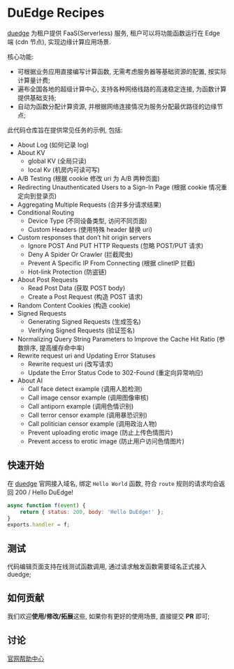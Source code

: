 # DuEdge Recipes

[duedge](https://duedge.baidu.com/) 为租户提供 FaaS(Serverless) 服务, 租户可以将功能函数运行在 Edge 端 (cdn 节点), 实现边缘计算应用场景.

核心功能:

- 可根据业务应用直接编写计算函数, 无需考虑服务器等基础资源的配置, 按实际计算量计费;
- 遍布全国各地的超级计算中心, 支持各种网络线路的高速稳定连接, 为函数计算提供基础支持;
- 自动为函数分配计算资源, 并根据网络连接情况为服务分配最优路径的边缘节点;


此代码仓库旨在提供常见任务的示例, 包括:

- About Log (如何记录 log)
- About KV
  - global KV (全局只读)
  - local Kv (机房内可读可写)
- A/B Testing (根据 cookie 修改 uri 为 A/B 两种页面)
- Redirecting Unauthenticated Users to a Sign-In Page (根据 cookie 情况重定向到登录页)
- Aggregating Multiple Requests (合并多分请求结果)
- Conditional Routing
  - Device Type (不同设备类型, 访问不同页面)
  - Custom Headers (使用特殊 header 替换 uri)
- Custom responses that don’t hit origin servers
  - Ignore POST And PUT HTTP Requests (忽略 POST/PUT 请求)
  - Deny A Spider Or Crawler (拦截爬虫)
  - Prevent A Specific IP From Connecting (根据 clinetIP 拦截)
  - Hot-link Protection (防盗链)
- About Post Requests
  - Read Post Data (获取 POST body)
  - Create a Post Request (构造 POST 请求)
- Random Content Cookies (构造 cookie)
- Signed Requests
  - Generating Signed Requests (生成签名)
  - Verifying Signed Requests (验证签名)
- Normalizing Query String Parameters to Improve the Cache Hit Ratio (参数排序, 提高缓存命中率)
- Rewrite request uri and Updating Error Statuses
  - Rewrite request uri (改写请求)
  - Update the Error Status Code to 302-Found (重定向异常响应)
- About AI
  - Call face detect example (调用人脸检测)
  - Call image censor example (调用图像审核)
  - Call antiporn example (调用色情识别)
  - Call terror censor example (调用暴恐识别)
  - Call politician censor example (调用政治人物)
  - Prevent uploading erotic image (防止上传色情图片)
  - Prevent access to erotic image (防止用户访问色情图片)


## 快速开始

在 [duedge](https://duedge.baidu.com) 官网接入域名, 绑定 `Hello World` 函数, 符合 `route` 规则的请求均会返回 200 / Hello DuEdge!

```js
async function f(event) {
    return { status: 200, body: 'Hello DuEdge!' };
}
exports.handler = f;
```

## 测试

代码编辑页面支持在线测试函数调用, 通过请求触发函数需要域名正式接入 duedge;


## 如何贡献

我们欢迎**使用/修改/拓展**这些, 如果你有更好的使用场景, 直接提交 **PR** 即可;


## 讨论

[官网帮助中心](https://duedge.baidu.com/help/#/)
